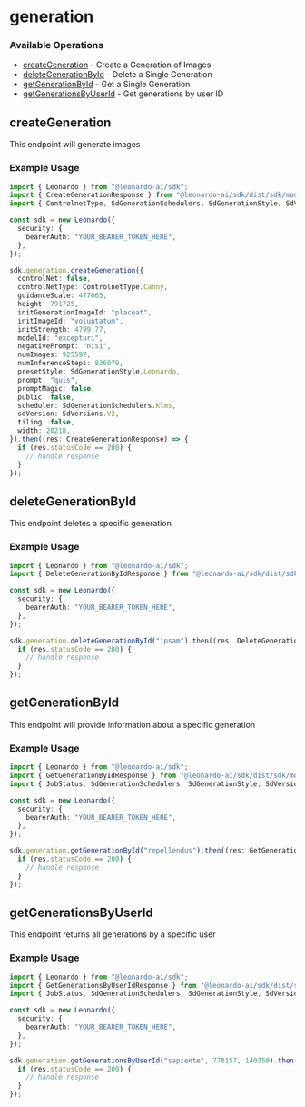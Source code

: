 # generation

### Available Operations

* [createGeneration](#creategeneration) - Create a Generation of Images
* [deleteGenerationById](#deletegenerationbyid) - Delete a Single Generation
* [getGenerationById](#getgenerationbyid) - Get a Single Generation
* [getGenerationsByUserId](#getgenerationsbyuserid) - Get generations by user ID

## createGeneration

This endpoint will generate images

### Example Usage

```typescript
import { Leonardo } from "@leonardo-ai/sdk";
import { CreateGenerationResponse } from "@leonardo-ai/sdk/dist/sdk/models/operations";
import { ControlnetType, SdGenerationSchedulers, SdGenerationStyle, SdVersions } from "@leonardo-ai/sdk/dist/sdk/models/shared";

const sdk = new Leonardo({
  security: {
    bearerAuth: "YOUR_BEARER_TOKEN_HERE",
  },
});

sdk.generation.createGeneration({
  controlNet: false,
  controlNetType: ControlnetType.Canny,
  guidanceScale: 477665,
  height: 791725,
  initGenerationImageId: "placeat",
  initImageId: "voluptatum",
  initStrength: 4799.77,
  modelId: "excepturi",
  negativePrompt: "nisi",
  numImages: 925597,
  numInferenceSteps: 836079,
  presetStyle: SdGenerationStyle.Leonardo,
  prompt: "quis",
  promptMagic: false,
  public: false,
  scheduler: SdGenerationSchedulers.Klms,
  sdVersion: SdVersions.V2,
  tiling: false,
  width: 20218,
}).then((res: CreateGenerationResponse) => {
  if (res.statusCode == 200) {
    // handle response
  }
});
```

## deleteGenerationById

This endpoint deletes a specific generation

### Example Usage

```typescript
import { Leonardo } from "@leonardo-ai/sdk";
import { DeleteGenerationByIdResponse } from "@leonardo-ai/sdk/dist/sdk/models/operations";

const sdk = new Leonardo({
  security: {
    bearerAuth: "YOUR_BEARER_TOKEN_HERE",
  },
});

sdk.generation.deleteGenerationById("ipsam").then((res: DeleteGenerationByIdResponse) => {
  if (res.statusCode == 200) {
    // handle response
  }
});
```

## getGenerationById

This endpoint will provide information about a specific generation

### Example Usage

```typescript
import { Leonardo } from "@leonardo-ai/sdk";
import { GetGenerationByIdResponse } from "@leonardo-ai/sdk/dist/sdk/models/operations";
import { JobStatus, SdGenerationSchedulers, SdGenerationStyle, SdVersions, VariationType } from "@leonardo-ai/sdk/dist/sdk/models/shared";

const sdk = new Leonardo({
  security: {
    bearerAuth: "YOUR_BEARER_TOKEN_HERE",
  },
});

sdk.generation.getGenerationById("repellendus").then((res: GetGenerationByIdResponse) => {
  if (res.statusCode == 200) {
    // handle response
  }
});
```

## getGenerationsByUserId

This endpoint returns all generations by a specific user

### Example Usage

```typescript
import { Leonardo } from "@leonardo-ai/sdk";
import { GetGenerationsByUserIdResponse } from "@leonardo-ai/sdk/dist/sdk/models/operations";
import { JobStatus, SdGenerationSchedulers, SdGenerationStyle, SdVersions, VariationType } from "@leonardo-ai/sdk/dist/sdk/models/shared";

const sdk = new Leonardo({
  security: {
    bearerAuth: "YOUR_BEARER_TOKEN_HERE",
  },
});

sdk.generation.getGenerationsByUserId("sapiente", 778157, 140350).then((res: GetGenerationsByUserIdResponse) => {
  if (res.statusCode == 200) {
    // handle response
  }
});
```
